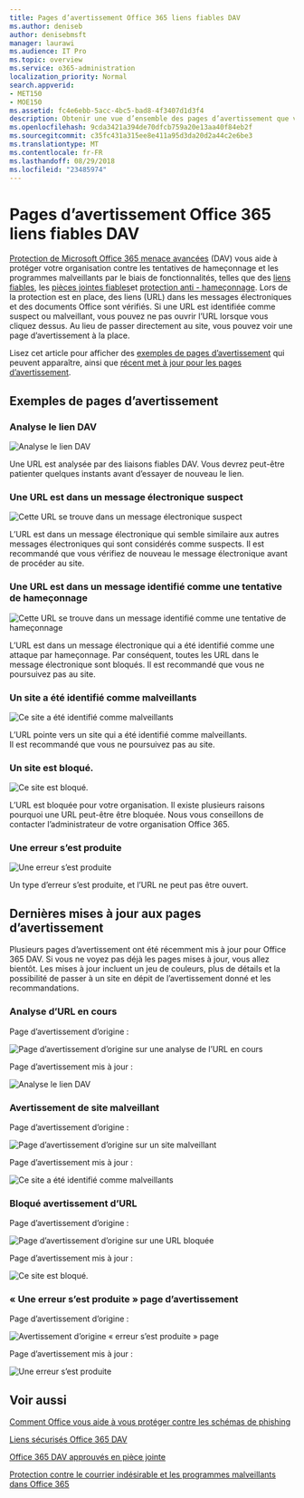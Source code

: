 ```yaml
---
title: Pages d’avertissement Office 365 liens fiables DAV
ms.author: deniseb
author: denisebmsft
manager: laurawi
ms.audience: IT Pro
ms.topic: overview
ms.service: o365-administration
localization_priority: Normal
search.appverid:
- MET150
- MOE150
ms.assetid: fc4e6ebb-5acc-4bc5-bad8-4f3407d1d3f4
description: Obtenir une vue d’ensemble des pages d’avertissement que vous pouvez voir lorsque Office 365 avancée protection contre les menaces est au travail.
ms.openlocfilehash: 9cda3421a394de70dfcb759a20e13aa40f84eb2f
ms.sourcegitcommit: c35fc431a315ee8e411a95d3da20d2a44c2e6be3
ms.translationtype: MT
ms.contentlocale: fr-FR
ms.lasthandoff: 08/29/2018
ms.locfileid: "23485974"
---
```

# <a name="office-365-atp-safe-links-warning-pages"></a>Pages d’avertissement Office 365 liens fiables DAV

[Protection de Microsoft Office 365 menace avancées](office-365-atp.md) (DAV) vous aide à protéger votre organisation contre les tentatives de hameçonnage et les programmes malveillants par le biais de fonctionnalités, telles que des [liens fiables](atp-safe-links.md), les [pièces jointes fiables](atp-safe-attachments.md)et [protection anti - hameçonnage](anti-phishing-protection.md). Lors de la protection est en place, des liens (URL) dans les messages électroniques et des documents Office sont vérifiés. Si une URL est identifiée comme suspect ou malveillant, vous pouvez ne pas ouvrir l’URL lorsque vous cliquez dessus. Au lieu de passer directement au site, vous pouvez voir une page d’avertissement à la place. 
  
Lisez cet article pour afficher des [exemples de pages d’avertissement](atp-safe-links-warning-pages.md#examples) qui peuvent apparaître, ainsi que [récent met à jour pour les pages d’avertissement](atp-safe-links-warning-pages.md#updates).
  
## <a name="examples-of-warning-pages"></a>Exemples de pages d’avertissement

### <a name="atp-is-scanning-the-link"></a>Analyse le lien DAV

![Analyse le lien DAV](media/ee8dd5ed-6b91-4248-b054-12b719e8d0ed.png)

Une URL est analysée par des liaisons fiables DAV. Vous devrez peut-être patienter quelques instants avant d’essayer de nouveau le lien.

### <a name="a-url-is-in-a-suspicious-email-message"></a>Une URL est dans un message électronique suspect

![Cette URL se trouve dans un message électronique suspect](media/33f57923-23e3-4b0f-838b-6ad589ba897b.png)

L’URL est dans un message électronique qui semble similaire aux autres messages électroniques qui sont considérés comme suspects. Il est recommandé que vous vérifiez de nouveau le message électronique avant de procéder au site.

### <a name="a-url-is-in-a-message-identified-as-a-phishing-attempt"></a>Une URL est dans un message identifié comme une tentative de hameçonnage

![Cette URL se trouve dans un message identifié comme une tentative de hameçonnage](media/6e544a28-0604-4821-aba6-d5a57bb917e5.png)

L’URL est dans un message électronique qui a été identifié comme une attaque par hameçonnage. Par conséquent, toutes les URL dans le message électronique sont bloqués. Il est recommandé que vous ne poursuivez pas au site.

### <a name="a-site-has-been-identified-as-malicious"></a>Un site a été identifié comme malveillants

![Ce site a été identifié comme malveillants](media/058883c8-23f0-4672-9c1c-66b084796177.png)

L’URL pointe vers un site qui a été identifié comme malveillants.  <br/> Il est recommandé que vous ne poursuivez pas au site.

### <a name="a-site-is-blocked"></a>Un site est bloqué.

![Ce site est bloqué.](media/6b4bda2d-a1e6-419e-8b10-588e83c3af3f.png)

L’URL est bloquée pour votre organisation. Il existe plusieurs raisons pourquoi une URL peut-être être bloquée. Nous vous conseillons de contacter l’administrateur de votre organisation Office 365.

### <a name="an-error-has-occurred"></a>Une erreur s’est produite

![Une erreur s’est produite](media/2f7465a4-1cf4-4c1c-b7d4-3c07e4b795b4.png)

Un type d’erreur s’est produite, et l’URL ne peut pas être ouvert.

   
## <a name="recent-updates-to-warning-pages"></a>Dernières mises à jour aux pages d’avertissement

Plusieurs pages d’avertissement ont été récemment mis à jour pour Office 365 DAV. Si vous ne voyez pas déjà les pages mises à jour, vous allez bientôt. Les mises à jour incluent un jeu de couleurs, plus de détails et la possibilité de passer à un site en dépit de l’avertissement donné et les recommandations.

### <a name="url-scan-in-progress"></a>Analyse d’URL en cours

Page d’avertissement d’origine :

![Page d’avertissement d’origine sur une analyse de l’URL en cours](media/04368763-763f-43d6-94a4-a48291d36893.png)

Page d’avertissement mis à jour :

![Analyse le lien DAV](media/ee8dd5ed-6b91-4248-b054-12b719e8d0ed.png)

### <a name="malicious-site-warning"></a>Avertissement de site malveillant

Page d’avertissement d’origine :

![Page d’avertissement d’origine sur un site malveillant](media/b9efda09-6dd8-46ef-82cb-56e4d538b8f5.png)

Page d’avertissement mis à jour :

![Ce site a été identifié comme malveillants](media/058883c8-23f0-4672-9c1c-66b084796177.png)

### <a name="blocked-url-warning"></a>Bloqué avertissement d’URL

Page d’avertissement d’origine :

![Page d’avertissement d’origine sur une URL bloquée](media/3d6ba028-30bf-45fc-958e-d3aad3defc83.png)

Page d’avertissement mis à jour :

![Ce site est bloqué.](media/6b4bda2d-a1e6-419e-8b10-588e83c3af3f.png)

### <a name="error-occurred-warning-page"></a>« Une erreur s’est produite » page d’avertissement

Page d’avertissement d’origine :

![Avertissement d’origine « erreur s’est produite » page](media/9aaa4383-2f23-48be-bdaa-8efbcb2acc70.png)

Page d’avertissement mis à jour :

![Une erreur s’est produite](media/2f7465a4-1cf4-4c1c-b7d4-3c07e4b795b4.png)
  
   
## <a name="related-topics"></a>Voir aussi

[Comment Office vous aide à vous protéger contre les schémas de phishing](https://support.office.com/article/be0de46a-29cd-4c59-aaaf-136cf177d593)
  
[Liens sécurisés Office 365 DAV](atp-safe-links.md)
  
[Office 365 DAV approuvés en pièce jointe](atp-safe-attachments.md)
  
[Protection contre le courrier indésirable et les programmes malveillants dans Office 365](anti-spam-and-anti-malware-protection.md)
  

